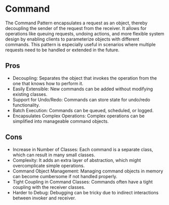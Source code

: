 # Command

The Command Pattern encapsulates a request as an object, thereby decoupling
the sender of the request from the receiver. It allows for operations like
queuing requests, undoing actions, and more flexible system design by enabling
clients to parameterize objects with different commands. This pattern is
especially useful in scenarios where multiple requests need to be handled or
extended in the future.

## Pros

- Decoupling: Separates the object that invokes the operation from the one that knows how to perform it.
- Easily Extensible: New commands can be added without modifying existing classes.
- Support for Undo/Redo: Commands can store state for undo/redo functionality.
- Batch Execution: Commands can be queued, scheduled, or logged.
- Encapsulates Complex Operations: Complex operations can be simplified into manageable command objects.

## Cons

- Increase in Number of Classes: Each command is a separate class, which can result in many small classes.
- Complexity: It adds an extra layer of abstraction, which might overcomplicate simple operations.
- Command Object Management: Managing command objects in memory can become cumbersome if not handled properly.
- Tight Coupling in Command Classes: Commands often have a tight coupling with the receiver classes.
- Harder to Debug: Debugging can be tricky due to indirect interactions between invoker and receiver.

